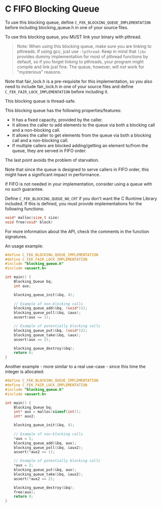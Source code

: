 # C FIFO Blocking Queue

To use this blocking queue, define `C_FEK_BLOCKING_QUEUE_IMPLEMENTATION` before including blocking_queue.h in one of your source files.

To use this blocking queue, you MUST link your binary with pthread.

> Note: When using this blocking queue, make sure you are linking to pthreads. If using gcc, just use `-lpthread`. Keep in mind that `libc` provides dummy implementation for most of pthread functions by default, so if you forget linking to pthreads, your program might compile and link just fine. The queue, however, will not work for "mysterious" reasons.

Note that fair_lock.h is a pre-requisite for this implementation, so you also need to include fair_lock.h in one of your source files
and define `C_FEK_FAIR_LOCK_IMPLEMENTATION` before including it.

This blocking queue is thread-safe.

This blocking queue has the following properties/features:

- It has a fixed capacity, provided by the caller.
- It allows the caller to add elements to the queue via both a blocking call and a non-blocking call.
- It allows the caller to get elements from the queue via both a blocking call and a non-blocking call.
- If multiple callers are blocked adding/getting an element to/from the queue, they are served in FIFO order.

The last point avoids the problem of starvation.

Note that since the queue is designed to serve callers in FIFO order, this might have a significant impact in performance.

If FIFO is not needed in your implementation, consider using a queue with no such guarantee.

Define `C_FEK_BLOCKING_QUEUE_NO_CRT` if you don't want the C Runtime Library included. If this is defined, you must provide
implementations for the following functions:

```c
void* malloc(size_t size)
void free(void* block)
```

For more information about the API, check the comments in the function signatures.

An usage example:

```c
#define C_FEK_BLOCKING_QUEUE_IMPLEMENTATION
#define C_FEK_FAIR_LOCK_IMPLEMENTATION
#include "blocking_queue.h"
#include <assert.h>

int main() {
	Blocking_Queue bq;
	int aux;

	blocking_queue_init(&bq, 4);
	
	// Example of non-blocking calls
	blocking_queue_add(&bq, (void*)1);
	blocking_queue_poll(&bq, &aux);
	assert(aux == 1);

	// Example of potentially blocking calls
	blocking_queue_put(&bq, (void*)2);
	blocking_queue_take(&bq, &aux);
	assert(aux == 2);

	blocking_queue_destroy(&bq);
	return 0;
}
```

Another example - more similar to a real use-case - since this time the integer is allocated:

```c
#define C_FEK_BLOCKING_QUEUE_IMPLEMENTATION
#define C_FEK_FAIR_LOCK_IMPLEMENTATION
#include "blocking_queue.h"
#include <assert.h>

int main() {
	Blocking_Queue bq;
	int* aux = malloc(sizeof(int));
	int* aux2;

	blocking_queue_init(&bq, 4);
	
	// Example of non-blocking calls
	*aux = 1;
	blocking_queue_add(&bq, aux);
	blocking_queue_poll(&bq, &aux2);
	assert(*aux2 == 1);

	// Example of potentially blocking calls
	*aux = 2;
	blocking_queue_put(&bq, aux);
	blocking_queue_take(&bq, &aux2);
	assert(*aux2 == 2);

	blocking_queue_destroy(&bq);
	free(aux);
	return 0;
}
```